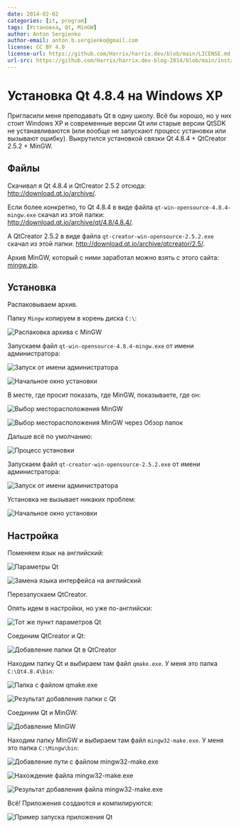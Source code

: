 ```yaml
---
date: 2014-02-02
categories: [it, program]
tags: [Установка, Qt, MinGW]
author: Anton Sergienko
author-email: anton.b.sergienko@gmail.com
license: CC BY 4.0
license-url: https://github.com/Harrix/harrix.dev/blob/main/LICENSE.md
url-src: https://github.com/Harrix/harrix.dev-blog-2014/blob/main/install-qt-on-windows-xp/install-qt-on-windows-xp.md
---
```


# Установка Qt 4.8.4 на Windows XP

Пригласили меня преподавать Qt в одну школу. Всё бы хорошо, но у них стоит Windows XP и современные версии Qt или старые версии QtSDK не устанавливаются (или вообще не запускают процесс установки или вызывают ошибку). Выкрутился установкой связки Qt 4.8.4 + QtCreator 2.5.2 + MinGW.

## Файлы

Скачивал я Qt 4.8.4 и QtCreator 2.5.2 отсюда: <http://download.qt.io/archive/>.

Если более конкретно, то Qt 4.8.4 в виде файла `qt-win-opensource-4.8.4-mingw.exe` скачал из этой папки: <http://download.qt.io/archive/qt/4.8/4.8.4/>.

А QtCreator 2.5.2 в виде файла `qt-creator-win-opensource-2.5.2.exe` скачал из этой папки: <http://download.qt.io/archive/qtcreator/2.5/>.

Архив MinGW, который с ними заработал можно взять с этого сайта: [mingw.zip](files/mingw.zip).

## Установка

Распаковываем архив.

Папку `Mingw` копируем в корень диска `C:\`:

![Распаковка архива с MinGW](img/mingw.png)

Запускаем файл `qt-win-opensource-4.8.4-mingw.exe` от имени администратора:

![Запуск от имени администратора](img/install_01.png)

![Начальное окно установки](img/install_02.png)

В месте, где просит показать, где MinGW, показываете, где он:

![Выбор месторасположения MinGW](img/install_03.png)

![Выбор месторасположения MinGW через Обзор папок](img/install_04.png)

Дальше всё по умолчанию:

![Процесс установки](img/install_05.png)

Запускаем файл `qt-creator-win-opensource-2.5.2.exe` от имени администратора:

![Запуск от имени администратора](img/install_06.png)

Установка не вызывает никаких проблем:

![Начальное окно установки](img/install_07.png)

## Настройка

Поменяем язык на английский:

![Параметры Qt](img/config_01.png)

![Замена языка интерфейса на английский](img/config_02.png)

Перезапускаем QtCreator.

Опять идем в настройки, но уже по-английски:

![Тот же пункт параметров Qt](img/config_03.png)

Соединим QtCreator и Qt:

![Добавление папки Qt в QtCreator](img/config_04.png)

Находим папку Qt и выбираем там файл `qmake.exe`. У меня это папка `C:\Qt4.8.4\bin`:

![Папка с файлом qmake.exe](img/config_05.png)

![Результат добавления папки с Qt](img/config_06.png)

Соединим Qt и MinGW:

![Добавление MinGW](img/config_07.png)

Находим папку MinGW и выбираем там файл `mingw32-make.exe`. У меня это папка `C:\Mingw\bin`:

![Добавление пути с файлом mingw32-make.exe](img/config_08.png)

![Нахождение файла mingw32-make.exe](img/config_09.png)

![Результат добавления файла mingw32-make.exe](img/config_10.png)

Всё! Приложения создаются и компилируются:

![Пример запуска приложения Qt](img/qt.png)

